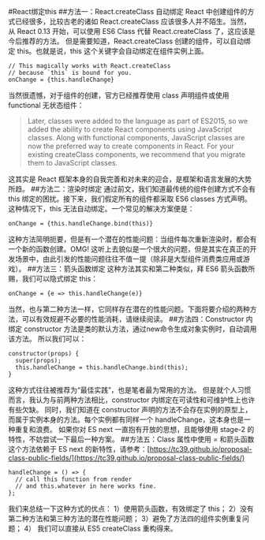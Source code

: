 #React绑定this
##方法一：React.createClass 自动绑定
React 中创建组件的方式已经很多，比较古老的诸如 React.createClass 应该很多人并不陌生。当然，从 React 0.13 开始，可以使用 ES6 Class 代替 React.createClass 了，这应该是今后推荐的方法。 但是需要知道，React.createClass 创建的组件，可以自动绑定 this。也就是说，this 这个关键字会自动绑定在组件实例上面。

```
// This magically works with React.createClass
// because `this` is bound for you.
onChange = {this.handleChange}
```
当然很遗憾，对于组件的创建，官方已经推荐使用 class 声明组件或使用 functional 无状态组件：
> Later, classes were added to the language as part of ES2015, so we added the ability to create React components using JavaScript classes. Along with functional components, JavaScript classes are now the preferred way to create components in React. For your existing createClass components, we recommend that you migrate them to JavaScript classes.

这其实是 React 框架本身的自我完善和对未来的迎合，是框架和语言发展的大势所趋。
##方法二：渲染时绑定
通过前文，我们知道最传统的组件创建方式不会有 this 绑定的困扰。接下来，我们假定所有的组件都采取 ES6 classes 方式声明。这种情况下，this 无法自动绑定。一个常见的解决方案便是：

```
onChange = {this.handleChange.bind(this)}
```
这种方法简明扼要，但是有一个潜在的性能问题：当组件每次重新渲染时，都会有一个新的函数创建。OMG! 这听上去貌似是一个很大的问题，但是其实在真正的开发场景中，由此引发的性能问题往往不值一提（除非是大型组件消费类应用或游戏）。
##方法三：箭头函数绑定
这种方法其实和第二种类似，拜 ES6 箭头函数所赐，我们可以隐式绑定 this：

```
onChange = {e => this.handleChange(e)}
```
当然，也与第二种方法一样，它同样存在潜在的性能问题。下面将要介绍的两种方法，可以有效规避不必要的性能消耗，请继续阅读。
##方法四：Constructor 内绑定
constructor 方法是类的默认方法，通过new命令生成对象实例时，自动调用该方法。 所以我们可以：

```
constructor(props) {
  super(props);
  this.handleChange = this.handleChange.bind(this);
}
```
这种方式往往被推荐为“最佳实践”，也是笔者最为常用的方法。 但是就个人习惯而言，我认为与前两种方法相比，constructor 内绑定在可读性和可维护性上也许有些欠缺。 同时，我们知道在 constructor 声明的方法不会存在实例的原型上，而属于实例本身的方法。每个实例都有同样一个 handleChange，这本身也是一种重复和浪费。 如果你对 ES next 一直抱有开放的思想，且能够使用 stage-2 的特性，不妨尝试一下最后一种方案。
##方法五：Class 属性中使用 = 和箭头函数
这个方法依赖于 ES next 的新特性，请参考：[https://tc39.github.io/proposal-class-public-fields/](https://tc39.github.io/proposal-class-public-fields/)

```
handleChange = () => {
  // call this function from render 
  // and this.whatever in here works fine.
};
```
我们来总结一下这种方式的优点： 1）使用箭头函数，有效绑定了 this； 2）没有第二种方法和第三种方法的潜在性能问题； 3）避免了方法四的组件实例重复问题； 4） 我们可以直接从 ES5 createClass 重构得来。

